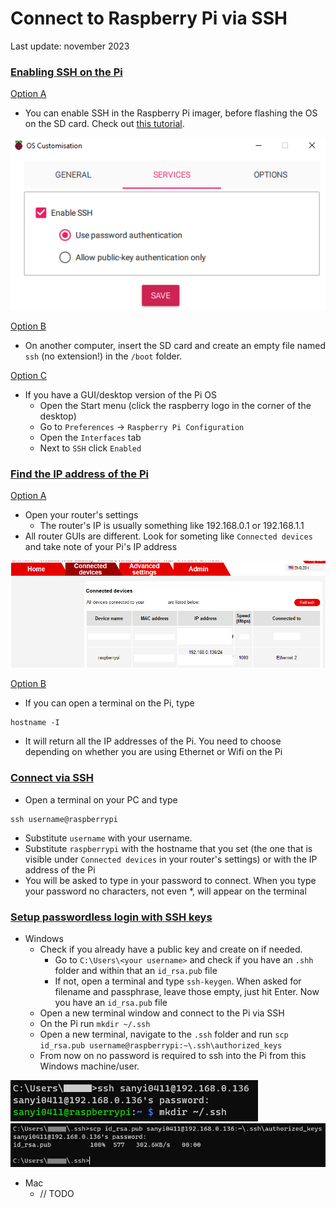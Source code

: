 # Connect to Raspberry Pi via SSH
Last update: november 2023

### <u>Enabling SSH on the Pi</u>
<u>Option A</u>
- You can enable SSH in the Raspberry Pi imager, before flashing the OS on the SD card. Check out [this tutorial]().

![](images/1.png)

<u>Option B</u>
- On another computer, insert the SD card and create an empty file named `ssh` (no extension!) in the `/boot` folder.

<u>Option C</u>
- If you have a GUI/desktop version of the Pi OS
    - Open the Start menu (click the raspberry logo in the corner of the desktop)
    - Go to `Preferences` -> `Raspberry Pi Configuration`
    - Open the `Interfaces` tab
    - Next to `SSH` click `Enabled`

### <u>Find the IP address of the Pi</u>
<u>Option A</u>
- Open your router's settings
    - The router's IP is usually something like 192.168.0.1 or 192.168.1.1
- All router GUIs are different. Look for someting like `Connected devices` and take note of your Pi's IP address

![](images/2.png)

<u>Option B</u>
- If you can open a terminal on the Pi, type
```
hostname -I
```

- It will return all the IP addresses of the Pi. You need to choose depending on whether you are using Ethernet or Wifi on the Pi

### <u>Connect via SSH</u>
- Open a terminal on your PC and type
```
ssh username@raspberrypi
```
- Substitute `username` with your username.
- Substitute `raspberrypi` with the hostname that you set (the one that is visible under `Connected devices` in your router's settings) or with the IP address of the Pi
- You will be asked to type in your password to connect. When you type your password no characters, not even *, will appear on the terminal

### <u>Setup passwordless login with SSH keys</u>

- Windows
    - Check if you already have a public key and create on if needed.
        - Go to `C:\Users\<your username>` and check if you have an `.shh` folder and within that an `id_rsa.pub` file
        - If not, open a terminal and type `ssh-keygen`. When asked for filename and passphrase, leave those empty, just hit Enter. Now you have an `id_rsa.pub` file
    - Open a new terminal window and connect to the Pi via SSH
    - On the Pi run `mkdir ~/.ssh`
    - Open a new terminal, navigate to the `.ssh` folder and run `scp id_rsa.pub username@raspberrypi:~\.ssh\authorized_keys`
    - From now on no password is required to ssh into the Pi from this Windows machine/user.

![](images/3.png)
![](images/4.png)


- Mac
    - // TODO